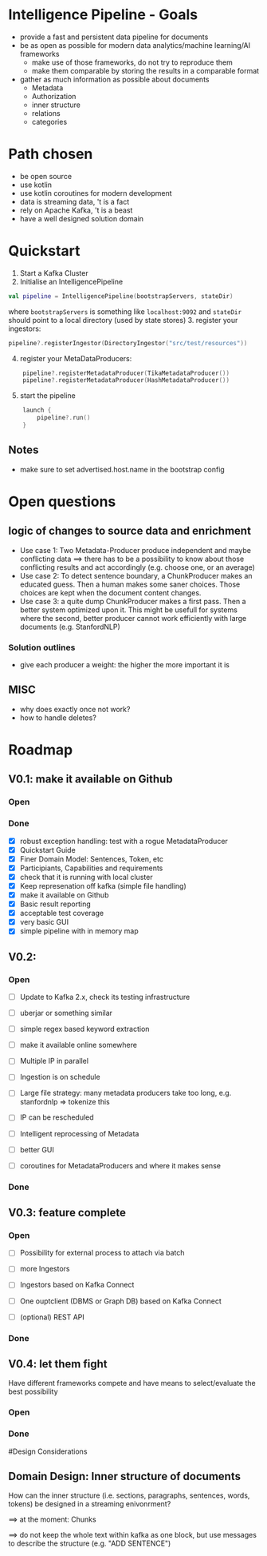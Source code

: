 # Intelligence Pipeline - Goals
* provide a fast and persistent data pipeline for documents
* be as open as possible for modern data analytics/machine learning/AI frameworks
    * make use of those frameworks, do not try to reproduce them
    * make them comparable by storing the results in a comparable format
* gather as much information as possible about documents
    * Metadata
    * Authorization
    * inner structure
    * relations
    * categories

# Path chosen
* be open source
* use kotlin
* use kotlin coroutines for modern development
* data is streaming data, 't is a fact
* rely on Apache Kafka, 't is a beast
* have a well designed solution domain

# Quickstart
1. Start a Kafka Cluster
2. Initialise an IntelligencePipeline
```kotlin
val pipeline = IntelligencePipeline(bootstrapServers, stateDir)
```
where `bootstrapServers` is something like `localhost:9092` and `stateDir` should point to a local directory (used by state stores)
3. register your ingestors:
```kotlin 
pipeline?.registerIngestor(DirectoryIngestor("src/test/resources"))
``` 
4. register your MetaDataProducers:
``` kotlin 
    pipeline?.registerMetadataProducer(TikaMetadataProducer())
    pipeline?.registerMetadataProducer(HashMetadataProducer())
``` 
5. start the pipeline
``` kotlin 
    launch {
        pipeline?.run()
    }
``` 
## Notes
- make sure to set advertised.host.name in the bootstrap config


# Open questions

## logic of changes to source data and enrichment
* Use case 1: Two Metadata-Producer produce independent and maybe conflicting data ==> there has to be a possibility to 
know about those conflicting results and act accordingly (e.g. choose one, or an average)
* Use case 2: To detect sentence boundary, a ChunkProducer makes an educated guess. 
Then a human makes some saner choices. Those choices are kept when the document content changes.
* Use case 3: a quite dump ChunkProducer makes a first pass. Then a better system optimized upon it. This might be usefull 
for systems where the second, better producer cannot work efficiently with large documents (e.g. StanfordNLP) 

### Solution outlines
*  give each producer a weight: the higher the more important it is

## MISC
* why does exactly once not work?
* how to handle deletes?


# Roadmap
## V0.1: make it available on Github

### Open


### Done
- [x] robust exception handling: test with a rogue MetadataProducer
- [x] Quickstart Guide
- [x] Finer Domain Model: Sentences, Token, etc
- [x] Participiants, Capabilities and requirements
- [x] check that it is running with local cluster
- [x] Keep represenation off kafka (simple file handling)
- [x] make it available on Github
- [x] Basic result reporting
- [x]  acceptable test coverage
- [x] very basic GUI
- [x] simple pipeline with in memory map

## V0.2: 

### Open
- [ ] Update to Kafka 2.x, check its testing infrastructure
- [ ] uberjar or something similar
- [ ] simple regex based keyword extraction
- [ ] make it available online somewhere
- [ ] Multiple IP in parallel
- [ ] Ingestion is on schedule
- [ ] Large file strategy: many metadata producers take too long, e.g. stanfordnlp => tokenize this
- [ ] IP can be rescheduled
- [ ] Intelligent reprocessing of Metadata
- [ ] better GUI
- [ ] coroutines for MetadataProducers and where it makes sense


### Done


## V0.3: feature complete

### Open
- [ ] Possibility for external process to attach via batch
- [ ] more Ingestors
- [ ] Ingestors based on Kafka Connect
- [ ] One ouptclient (DBMS or Graph DB) based on Kafka Connect
- [ ] (optional) REST API


### Done

## V0.4: let them fight
Have different frameworks compete and have means to select/evaluate the best possibility

### Open


### Done


#Design Considerations
## Domain Design: Inner structure of documents
How can the inner structure (i.e. sections, paragraphs, sentences, words, tokens) be designed in a streaming enivonrment?

==> at the moment: Chunks

==> do not keep the whole text within kafka as one block, but use messages to describe the structure (e.g. "ADD SENTENCE")

